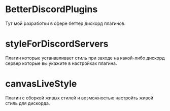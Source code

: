 # BetterDiscordPlugins
Тут мой разработки в сфере беттер дискорд плагинов.

# styleForDiscordServers
Плагин которые устанавливает стиль при заходе на какой-либо дискорд сервер которые вы укажите в настройках плагина.

# canvasLiveStyle
Плагин с сборкой живых стилей и возможностью настройть живой стиль для дискорда.
